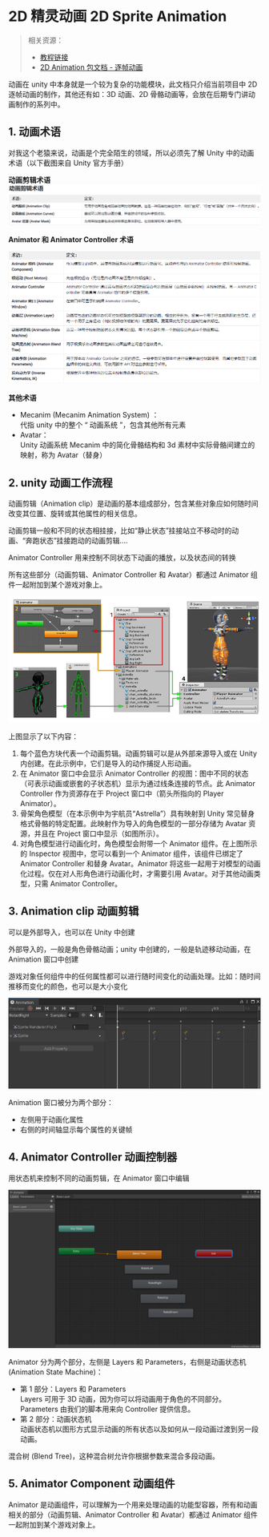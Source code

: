 # 2D 精灵动画 2D Sprite Animation

> 相关资源：
>
> - [教程链接](https://learn.unity.com/tutorial/jing-ling-dong-hua?uv=2020.3&projectId=5facf921edbc2a2003a58d3a)
> - [2D Animation 包文档 - 逐帧动画](https://docs.unity3d.com/Packages/com.unity.2d.animation@7.0/manual/FFanimation.html)

动画在 unity 中本身就是一个较为复杂的功能模块，此文档只介绍当前项目中 2D 逐帧动画的制作，其他还有如：3D 动画、2D 骨骼动画等，会放在后期专门讲动画制作的系列中。

## 1. 动画术语

对我这个老猿来说，动画是个完全陌生的领域，所以必须先了解 Unity 中的动画术语（以下截图来自 Unity 官方手册）

**动画剪辑术语**
![](../../../imgs/unity_animation_01.png)

**Animator 和 Animator Controller 术语**

![](../../../imgs/unity_animation_02.png)

**其他术语**

- Mecanim (Mecanim Animation System) ：  
  代指 unity 中的整个 “ 动画系统 ”，包含其他所有元素
- Avatar：  
  Unity 动画系统 Mecanim 中的简化骨骼结构和 3d 素材中实际骨骼间建立的映射，称为 Avatar（替身）

## 2. unity 动画工作流程

动画剪辑（Animation clip）是动画的基本组成部分，包含某些对象应如何随时间改变其位置、旋转或其他属性的相关信息。

动画剪辑一般和不同的状态相挂接，比如“静止状态”挂接站立不移动时的动画、“奔跑状态”挂接跑动的动画剪辑....

Animator Controller 用来控制不同状态下动画的播放，以及状态间的转换

所有这些部分（动画剪辑、Animator Controller 和 Avatar）都通过 Animator 组件一起附加到某个游戏对象上。

![](../../../imgs/MecanimHowItFitsTogether.jpg)

上图显示了以下内容：

1. 每个蓝色方块代表一个动画剪辑。动画剪辑可以是从外部来源导入或在 Unity 内创建。在此示例中，它们是导入的动作捕捉人形动画。
2. 在 Animator 窗口中会显示 Animator Controller 的视图：图中不同的状态（可表示动画或嵌套的子状态机）显示为通过线条连接的节点。此 Animator Controller 作为资源存在于 Project 窗口中（箭头所指向的 Player Animator）。
3. 骨架角色模型（在本示例中为宇航员“Astrella”）具有映射到 Unity 常见替身格式骨骼的特定配置。此映射作为导入的角色模型的一部分存储为 Avatar 资源，并且在 Project 窗口中显示（如图所示）。
4. 对角色模型进行动画化时，角色模型会附带一个 Animator 组件。在上图所示的 Inspector 视图中，您可以看到一个 Animator 组件，该组件已绑定了 Animator Controller 和替身 Avatar。Animator 将这些一起用于对模型的动画化过程。仅在对人形角色进行动画化时，才需要引用 Avatar。对于其他动画类型，只需 Animator Controller。

## 3. Animation clip 动画剪辑

可以是外部导入，也可以在 Unity 中创建

外部导入的，一般是角色骨骼动画；unity 中创建的，一般是轨迹移动动画，在 Animation 窗口中创建

游戏对象任何组件中的任何属性都可以进行随时间变化的动画处理。比如：随时间推移而变化的颜色，也可以是大小变化

![](../../../imgs/Unity_Animation_Window.png)

Animation 窗口被分为两个部分：

- 左侧用于动画化属性
- 右侧的时间轴显示每个属性的关键帧

## 4. Animator Controller 动画控制器

用状态机来控制不同的动画剪辑，在 Animator 窗口中编辑

![](../../../imgs/Unity_Animator_Window.png)

Animator 分为两个部分，左侧是 Layers 和 Parameters，右侧是动画状态机 (Animation State Machine)：

- 第 1 部分：Layers 和 Parameters  
  Layers 可用于 3D 动画，因为你可以将动画用于角色的不同部分。  
  Parameters 由我们的脚本用来向 Controller 提供信息。
- 第 2 部分：动画状态机  
  动画状态机以图形方式显示动画的所有状态以及如何从一段动画过渡到另一段动画。

混合树 (Blend Tree)，这种混合树允许你根据参数来混合多段动画。

## 5. Animator Component 动画组件

Animator 是动画组件，可以理解为一个用来处理动画的功能型容器，所有和动画相关的部分（动画剪辑、Animator Controller 和 Avatar）都通过 Animator 组件一起附加到某个游戏对象上。
